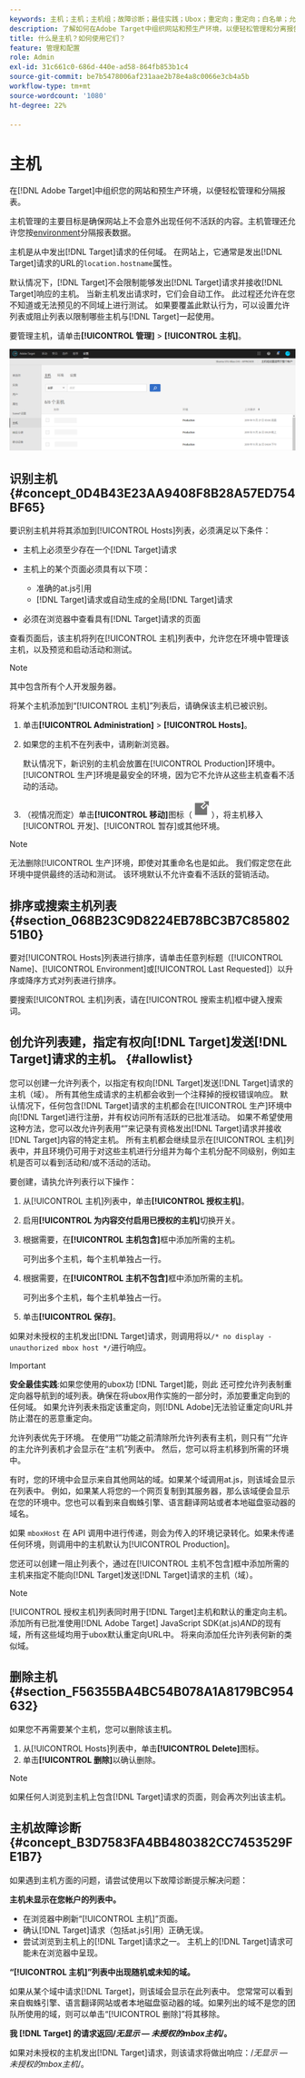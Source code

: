 ```yaml
---
keywords: 主机；主机；主机组；故障诊断；最佳实践；Ubox；重定向；重定向；白名单；允许列表；黑名单；阻止列表管理
description: 了解如何在Adobe Target中组织网站和预生产环境，以便轻松管理和分离报告。
title: 什么是主机？如何使用它们？
feature: 管理和配置
role: Admin
exl-id: 31c661c0-686d-440e-ad58-864fb853b1c4
source-git-commit: be7b5478006af231aae2b78e4a8c0066e3cb4a5b
workflow-type: tm+mt
source-wordcount: '1080'
ht-degree: 22%

---
```


# 主机

在[!DNL Adobe Target]中组织您的网站和预生产环境，以便轻松管理和分隔报表。

主机管理的主要目标是确保网站上不会意外出现任何不活跃的内容。主机管理还允许您按[environment](/help/administrating-target/environments.md)分隔报表数据。

主机是从中发出[!DNL Target]请求的任何域。 在网站上，它通常是发出[!DNL Target]请求的URL的`location.hostname`属性。

默认情况下，[!DNL Target]不会限制能够发出[!DNL Target]请求并接收[!DNL Target]响应的主机。 当新主机发出请求时，它们会自动工作。 此过程还允许在您不知道或无法预见的不同域上进行测试。 如果要覆盖此默认行为，可以设置允许列表或阻止列表以限制哪些主机与[!DNL Target]一起使用。

要管理主机，请单击&#x200B;**[!UICONTROL 管理]** > **[!UICONTROL 主机]**。

![](assets/hosts_list.png)

## 识别主机 {#concept_0D4B43E23AA9408F8B28A57ED754BF65}

要识别主机并将其添加到[!UICONTROL Hosts]列表，必须满足以下条件：

* 主机上必须至少存在一个[!DNL Target]请求
* 主机上的某个页面必须具有以下项：

   * 准确的at.js引用
   * [!DNL Target]请求或自动生成的全局[!DNL Target]请求

* 必须在浏览器中查看具有[!DNL Target]请求的页面

查看页面后，该主机将列在[!UICONTROL 主机]列表中，允许您在环境中管理该主机，以及预览和启动活动和测试。

>[!NOTE]
>
>其中包含所有个人开发服务器。

将某个主机添加到“[!UICONTROL 主机]”列表后，请确保该主机已被识别。

1. 单击&#x200B;**[!UICONTROL Administration]** > **[!UICONTROL Hosts]**。
1. 如果您的主机不在列表中，请刷新浏览器。

   默认情况下，新识别的主机会放置在[!UICONTROL Production]环境中。 [!UICONTROL 生产]环境是最安全的环境，因为它不允许从这些主机查看不活动的活动。

1. （视情况而定）单击&#x200B;**[!UICONTROL 移动]**&#x200B;图标（![移动图标](/help/administrating-target/assets/icon-move.png)），将主机移入[!UICONTROL 开发]、[!UICONTROL 暂存]或其他环境。

>[!NOTE]
>
>无法删除[!UICONTROL 生产]环境，即使对其重命名也是如此。 我们假定您在此环境中提供最终的活动和测试。 该环境默认不允许查看不活跃的营销活动。

## 排序或搜索主机列表 {#section_068B23C9D8224EB78BC3B7C8580251B0}

要对[!UICONTROL Hosts]列表进行排序，请单击任意列标题（[!UICONTROL Name]、[!UICONTROL Environment]或[!UICONTROL Last Requested]）以升序或降序方式对列表进行排序。

要搜索[!UICONTROL 主机]列表，请在[!UICONTROL 搜索主机]框中键入搜索词。

## 创允许列表建，指定有权向[!DNL Target]发送[!DNL Target]请求的主机。 {#allowlist}

您可以创建一允许列表个，以指定有权向[!DNL Target]发送[!DNL Target]请求的主机（域）。 所有其他生成请求的主机都会收到一个注释掉的授权错误响应。 默认情况下，任何包含[!DNL Target]请求的主机都会在[!UICONTROL 生产]环境中向[!DNL Target]进行注册，并有权访问所有活跃的已批准活动。 如果不希望使用这种方法，您可以改允许列表用“”来记录有资格发出[!DNL Target]请求并接收[!DNL Target]内容的特定主机。 所有主机都会继续显示在[!UICONTROL 主机]列表中，并且环境仍可用于对这些主机进行分组并为每个主机分配不同级别，例如主机是否可以看到活动和/或不活动的活动。

要创建，请执允许列表行以下操作：

1. 从[!UICONTROL 主机]列表中，单击&#x200B;**[!UICONTROL 授权主机]**。
1. 启用&#x200B;**[!UICONTROL 为内容交付启用已授权的主机]**&#x200B;切换开关。
1. 根据需要，在&#x200B;**[!UICONTROL 主机包含]**&#x200B;框中添加所需的主机。

   可列出多个主机，每个主机单独占一行。

1. 根据需要，在&#x200B;**[!UICONTROL 主机不包含]**&#x200B;框中添加所需的主机。

   可列出多个主机，每个主机单独占一行。

1. 单击&#x200B;**[!UICONTROL 保存]**。

如果对未授权的主机发出[!DNL Target]请求，则调用将以`/* no display - unauthorized mbox host */`进行响应。

>[!IMPORTANT]
>
>**安全最佳实践**:如果您使用的ubox功 [!DNL Target]能，则此 [](/help/c-implementing-target/c-non-javascript-based-implementation/working-with-redirectors.md) 还可控允许列表制重定向器导航到的域列表。确保在将ubox用作实施的一部分时，添加要重定向到的任何域。 如果允许列表未指定该重定向，则[!DNL Adobe]无法验证重定向URL并防止潜在的恶意重定向。
>
>允许列表优先于环境。 在使用“”功能之前清除所允许列表有主机，则只有“”允许的主允许列表机才会显示在“主机”列表中。 然后，您可以将主机移到所需的环境中。

有时，您的环境中会显示来自其他网站的域。如果某个域调用at.js，则该域会显示在列表中。 例如，如果某人将您的一个网页复制到其服务器，那么该域便会显示在您的环境中。您也可以看到来自蜘蛛引擎、语言翻译网站或者本地磁盘驱动器的域名。

如果 `mboxHost` 在 API 调用中进行传递，则会为传入的环境记录转化。如果未传递任何环境，则调用中的主机默认为[!UICONTROL Production]。

您还可以创建一阻止列表个，通过在[!UICONTROL 主机不包含]框中添加所需的主机来指定不能向[!DNL Target]发送[!DNL Target]请求的主机（域）。

>[!NOTE]
>
>[!UICONTROL 授权主机]列表同时用于[!DNL Target]主机和默认的重定向主机。 添加所有已批准使用[!DNL Adobe Target] JavaScript SDK(at.js)*AND*&#x200B;的现有域，所有这些域均用于ubox默认重定向URL中。 将来向添加任允许列表何新的类似域。

## 删除主机 {#section_F56355BA4BC54B078A1A8179BC954632}

如果您不再需要某个主机，您可以删除该主机。

1. 从[!UICONTROL Hosts]列表中，单击&#x200B;**[!UICONTROL Delete]**&#x200B;图标。
1. 单击&#x200B;**[!UICONTROL 删除]**&#x200B;以确认删除。

>[!NOTE]
>
>如果任何人浏览到主机上包含[!DNL Target]请求的页面，则会再次列出该主机。

## 主机故障诊断 {#concept_B3D7583FA4BB480382CC7453529FE1B7}

如果遇到主机方面的问题，请尝试使用以下故障诊断提示解决问题：

**主机未显示在您帐户的列表中。**

* 在浏览器中刷新“[!UICONTROL 主机]”页面。
* 确认[!DNL Target]请求（包括at.js引用）正确无误。
* 尝试浏览到主机上的[!DNL Target]请求之一。 主机上的[!DNL Target]请求可能未在浏览器中呈现。

**“[!UICONTROL 主机]”列表中出现随机或未知的域。**

如果从某个域中请求[!DNL Target]，则该域会显示在此列表中。 您常常可以看到来自蜘蛛引擎、语言翻译网站或者本地磁盘驱动器的域。如果列出的域不是您的团队所使用的域，则可以单击“[!UICONTROL 删除]”将其移除。

**我 [!DNL Target] 的请求返回/*无显示 — 未授权的mbox主机*/。**

如果对未授权的主机发出[!DNL Target]请求，则该请求将做出响应：/*无显示 — 未授权的mbox主机*/。
